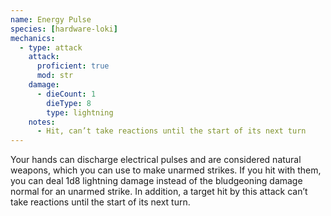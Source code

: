```yaml
---
name: Energy Pulse
species: [hardware-loki]
mechanics:
  - type: attack
    attack:
      proficient: true
      mod: str
    damage:
      - dieCount: 1
        dieType: 8
        type: lightning
    notes:
      - Hit, can’t take reactions until the start of its next turn
---
```

Your hands can discharge electrical pulses and are considered natural weapons, which you can use to make unarmed strikes.
If you hit with them, you can deal 1d8 lightning damage instead of the bludgeoning damage normal for an unarmed strike.
In addition, a target hit by this attack can’t take reactions until the start of its next turn.
